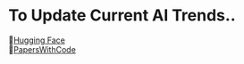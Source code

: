 # To Update Current AI Trends..
:hugs:[Hugging Face](https://huggingface.co/) </br>
:page_with_curl:[PapersWithCode](https://paperswithcode.com/) </br>
